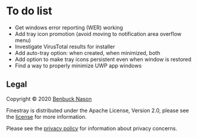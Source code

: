 # To do list

- Get windows error reporting (WER) working
- Add tray icon promotion (avoid moving to notification area overflow menu)
- Investigate VirusTotal results for installer
- Add auto-tray option: when created, when minimized, both
- Add option to make tray icons persistent even when window is restored
- Find a way to properly minimize UWP app windows

## Legal

Copyright &copy; 2020 [Benbuck Nason](<https://github.com/benbuck>)

Finestray is distributed under the Apache License, Version 2.0, please see the [license](LICENSE) for more information.

Please see the [privacy policy](PRIVACY.md) for information about privacy concerns.
